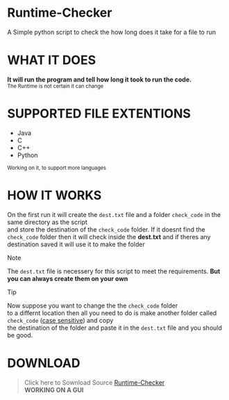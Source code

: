# **Runtime-Checker**
A Simple python script to check the how long does it take for a file to run


# **WHAT IT DOES**
**It will run the program and tell how long it took to run the code. </br>**
<sub> The Runtime is not certain it can change </sub>

# **SUPPORTED FILE EXTENTIONS**
- Java
- C
- C++
- Python</br>

<sub> Working on it, to support more languages </sub>

# **HOW IT WORKS**

On the first run it will create the `dest.txt` file and a folder `check_code` in the same directory as the script</br>
and store the destination of the `check_code` folder. If it doesnt find the `check_code` folder then it will check inside the **dest.txt**
and if theres any destination saved it will use it to make the folder

> [!NOTE]
> The `dest.txt` file is necessery for this script to meet the requirements. **But you can always create them on your own**

> [!TIP]
> Now suppose you want to change the the `check_code` folder </br>
> to a differnt location then all you need to do is make another folder called `check_code` (<ins>case sensitive</ins>) and copy</br>
> the destination of the folder and paste it in the `dest.txt` file and you should be good.

# DOWNLOAD

> Click here to Sownload Source [Runtime-Checker](https://github.com/HaxOrWot/Runtime-Checker/archive/refs/tags/runtime-checker.zip)</br>
> **WORKING ON A GUI**
